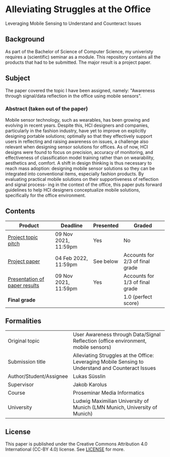 # Alleviating Struggles at the Office
Leveraging Mobile Sensing to Understand and Counteract Issues

## Background
As part of the Bachelor of Science of Computer Science, my univeristy requires a (scientific) seminar as a module. This repository contains all the products that had to be submitted. The major result is a project paper.

## Subject
The paper covered the topic I have been assigned, namely: "Awareness through signal/data reflection in the office using mobile sensors".

### Abstract (taken out of the paper)
Mobile sensor technology, such as wearables, has been growing and evolving in recent years. Despite this, HCI designers and companies, particularly in the fashion industry, have yet to improve on explicitly designing portable solutions; optimally so that they effectively support users in reflecting and raising awareness on issues, a challenge also relevant when designing sensor solutions for offices. As of now, HCI designs were found to focus on precision, accuracy of monitoring, and effectiveness of classification model training rather than on wearability, aesthetics and, comfort. A shift in design thinking is thus necessary to reach mass adoption: designing mobile sensor solutions so they can be integrated into conventional items, especially fashion products. By evaluating practical mobile solutions on their supportiveness of reflection and signal process- ing in the context of the office, this paper puts forward guidelines to help HCI designers conceptualize mobile solutions, specifically for the office environment.

## Contents
|Product|Deadline|Presented|Graded|
|-------|--------|---------|------|
|[Project topic pitch](/Suesslin_User-Awareness-through-Signal-Reflection-Office-Environment-Mobile-Sensors_Spr.pdf)|09 Nov 2021, 11:59pm|Yes|No|
|[Project paper](/Suesslin_Alleviating-Struggles-at-the-Office_Pa.pdf)|04 Feb 2022, 11:59pm|See below|Accounts for 2/3 of final grade|
|[Presentation of paper results](/Suesslin_Alleviating-Struggles-at-the-Office_FPr.pdf)|09 Nov 2021, 11:59pm|Yes|Accounts for 1/3 of final grade|
|**Final grade**|||1.0 (perfect score)|

## Formalities 
|||
|-------------|--------|
|Original topic|User Awareness through Data/Signal Reflection (office environment, mobile sensors)|
|Submission title|Alleviating Struggles at the Office: Leveraging Mobile Sensing to Understand and Counteract Issues|
|Author/Student/Assignee|Lukas Süsslin|
|Supervisor|Jakob Karolus|
|Course|Proseminar Media Informatics|
|University| Ludwig Maximilian University of Munich (LMN Munich, University of Munich)|

## License
This paper is published under the Creative Commons Attribution 4.0 International (CC-BY 4.0) license. See [LICENSE](/LICENSE) for more.
